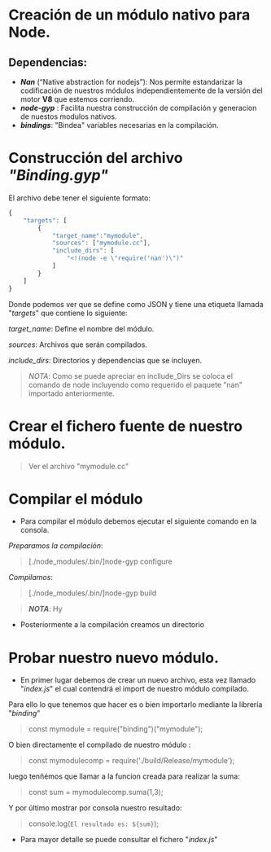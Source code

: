 # Creación de un módulo nativo para Node.

## Dependencias:

* __*Nan*__ (“Native abstraction for nodejs”):
Nos permite estandarizar la codificación de nuestros módulos independientemente de la versión del motor **V8** que estemos 
corriendo.
* __*node-gyp*__ : Facilita nuestra construcción de compilación y generacion de nuestos modulos nativos.
* __*bindings*__: "Bindea" variables necesarias en la compilación. 

# Construcción del archivo *"Binding.gyp"*

El archivo debe tener el siguiente formato:

```javascript
{
    "targets": [
        {
            "target_name":"mymodule",
            "sources": ["mymodule.cc"],
            "include_dirs": [
                "<!(node -e \"require('nan')\")"
            ]
        }
    ]
}
```

Donde podemos ver que se define como JSON y tiene una etiqueta llamada "_targets_" que contiene lo siguiente:

_*target_name*_: Define el nombre del módulo.

_*sources*_: Archivos que serán compilados.

_*include_dirs*_: Directorios y dependencias que se incluyen.

> _*NOTA*_: Como se puede apreciar en incllude_Dirs se coloca el comando de node incluyendo como requerido el paquete "nan" importado anteriormente.

# Crear el fichero fuente de nuestro módulo.
> Ver el archivo "mymodule.cc"


# Compilar el módulo
- Para compilar el módulo debemos ejecutar el siguiente comando en la consola.

*Preparamos la compilación*:

> [./node_modules/.bin/]node-gyp configure

*Compilamos*:

> [./node_modules/.bin/]node-gyp build

> **_NOTA_**: Hy 
- Posteriormente a la compilación creamos un directorio

# Probar nuestro nuevo módulo.

- En primer lugar debemos de crear un nuevo archivo, esta vez llamado "*index.js*" el cual contendrá el import de nuestro módulo compilado. 

Para ello lo que tenemos que hacer es o bien importarlo mediante la librería "*binding*"

> const mymodule = require("binding")("mymodule");

O bien directamente el compilado de nuestro módulo :

> const mymodulecomp = require('./build/Release/mymodule');

luego tenñémos que llamar a la funcion creada para realizar la suma:

> const sum = mymodulecomp.suma(1,3);

Y por último mostrar por consola nuestro resultado:

> console.log(`El resultado es: ${sum}`);

* Para mayor detalle se puede consultar el fichero "*index.js*"
